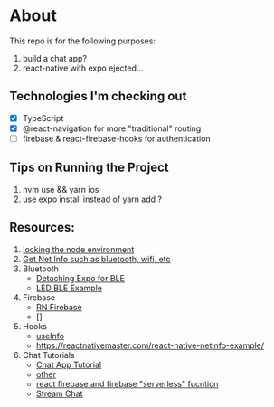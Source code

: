 # About
This repo is for the following purposes:
1. build a chat app?
2. react-native with expo ejected...

## Technologies I'm checking out
- [x] TypeScript
- [x] @react-navigation for more "traditional" routing
- [ ] firebase & react-firebase-hooks for authentication

## Tips on Running the Project
1. nvm use && yarn ios
2. use expo install instead of yarn add ?





## Resources:
1. [locking the node environment](https://medium.com/@faith__ngetich/locking-down-a-project-to-a-specific-node-version-using-nvmrc-and-or-engines-e5fd19144245)
2. [Get Net Info such as bluetooth, wifi, etc](https://www.youtube.com/watch?v=26dk9cLfgfU&ab_channel=ProgrammingwithMash)
3. Bluetooth
   - [Detaching Expo for BLE](https://blog.expo.io/so-you-want-to-build-a-bluetooth-app-with-react-native-and-expo-6ea6a31a151d)
   - [LED BLE Example](https://itnext.io/using-a-raspberry-pi-to-control-leds-part-iii-react-native-app-29ee3f4afb8c)
4. Firebase
   - [RN Firebase](https://rnfirebase.io/screencasts/authentication-overview)
   - []
5. Hooks
   - [useInfo](https://www.nishith.studio/post/react-native-hooks/)
   - https://reactnativemaster.com/react-native-netinfo-example/
6. Chat Tutorials
   - [Chat App Tutorial](https://blog.expo.io/how-to-build-a-chat-app-with-react-native-3ef8604ebb3c)
   - [other](https://getstream.io/chat/react-native-chat/tutorial/)
   - [react firebase and firebase "serverless" fucntion](https://www.youtube.com/watch?v=zQyrwxMPm88&ab_channel=Fireship)
   - [Stream Chat](https://getstream.io/chat/react-native-chat/tutorial/)
